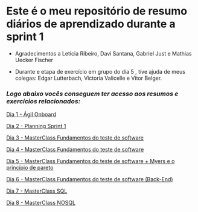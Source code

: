 # Este é o meu repositório de resumo diários de aprendizado durante a sprint 1

- Agradecimentos a Leticia Ribeiro, Davi Santana, Gabriel Just e Mathias Uecker Fischer

- Durante e etapa de exercício em grupo do dia 5 , tive ajuda de meus colegas: Edgar Lutterbach, Victoria Valicelle e Vitor Belger.

 ### **_Logo abaixo vocês conseguem ter acesso aos resumos e exercícios relacionados:_**


[Dia 1 - Ágil Onboard](/Sprint1/ResumoDia1.md)

[Dia 2 - Planning Sprint 1](/Sprint1/ResumoDia2.md)

[Dia 3 - MasterClass Fundamentos do teste de software](/Sprint1/ResumoDia3.md)

[Dia 4 - MasterClass Fundamentos do teste de software](/Sprint1/ResumoDia4.md)

[Dia 5 - MasterClass Fundamentos do teste de software + Myers e o princípio de pareto](/Sprint1/Dia5)

[Dia 6 - MasterClass Fundamentos do teste de software (Back-End)](/Sprint1/ResumoDia6.md)

[Dia 7 - MasterClass SQL](/Sprint1/Dia7)

[Dia 8 - MasterClass NOSQL](/Sprint1/ResumoDia8.md)